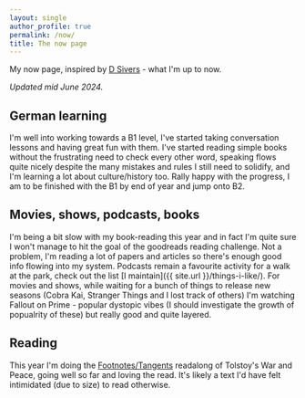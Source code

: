 ```yaml
---
layout: single
author_profile: true
permalink: /now/
title: The now page
---
```


My now page, inspired by [D Sivers](https://nownownow.com/about) - what I'm up to now. 

_Updated mid June 2024._

## German learning
I'm well into working towards a B1 level, I've started taking conversation lessons and having great fun with them. I've started reading simple books without the frustrating need to check every other word, speaking flows quite nicely despite the many mistakes and rules I still need to solidify, and I'm learning a lot about culture/history too.
Rally happy with the progress, I am to be finished with the B1 by end of year and jump onto B2. 

## Movies, shows, podcasts, books
I'm being a bit slow with my book-reading this year and in fact I'm quite sure I won't manage to hit the goal of the goodreads reading challenge. Not a problem, I'm reading a lot of papers and articles so there's enough good info flowing into my system.
Podcasts remain a favourite activity for a walk at the park, check out the list [I maintain]({{ site.url }}/things-i-like/). 
For movies and shows, while waiting for a bunch of things to release new seasons (Cobra Kai, Stranger Things and I lost track of others) I'm watching Fallout on Prime - popular dystopic vibes (I should investigate the growth of popualrity of these) but really good and quite layered.

## Reading 
This year I'm doing the [Footnotes/Tangents](https://footnotesandtangents.substack.com/) readalong of Tolstoy's War and Peace, going well so far and loving the read. It's likely a text I'd have felt intimidated (due to size) to read otherwise.
